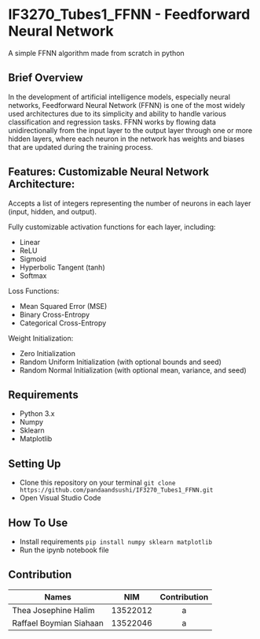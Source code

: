 # IF3270_Tubes1_FFNN - Feedforward Neural Network
A simple FFNN algorithm made from scratch in python

## Brief Overview 
In the development of artificial intelligence models, especially neural networks, Feedforward Neural Network (FFNN) is one of the most widely used architectures due to its simplicity and ability to handle various classification and regression tasks. FFNN works by flowing data unidirectionally from the input layer to the output layer through one or more hidden layers, where each neuron in the network has weights and biases that are updated during the training process.

## Features: Customizable Neural Network Architecture:
Accepts a list of integers representing the number of neurons in each layer (input, hidden, and output).

Fully customizable activation functions for each layer, including:
- Linear
- ReLU
- Sigmoid
- Hyperbolic Tangent (tanh)
- Softmax


Loss Functions:

- Mean Squared Error (MSE)
- Binary Cross-Entropy
- Categorical Cross-Entropy


Weight Initialization:
- Zero Initialization
- Random Uniform Initialization (with optional bounds and seed)
- Random Normal Initialization (with optional mean, variance, and seed)

## Requirements
- Python 3.x
- Numpy
- Sklearn
- Matplotlib

## Setting Up
- Clone this repository on your terminal `git clone https://github.com/pandaandsushi/IF3270_Tubes1_FFNN.git`
- Open Visual Studio Code 

## How To Use
- Install requirements `pip install numpy sklearn matplotlib`
- Run the ipynb notebook file

## Contribution
| Names                     | NIM      | Contribution      |
| ----------------------    |:--------:|:-----------------:|
| Thea Josephine Halim      | 13522012 | a      |
| Raffael Boymian Siahaan   | 13522046 | a      |